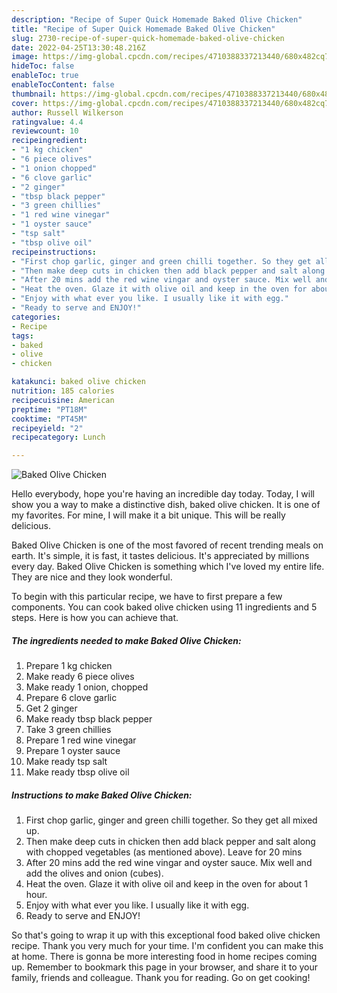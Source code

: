 ```yaml
---
description: "Recipe of Super Quick Homemade Baked Olive Chicken"
title: "Recipe of Super Quick Homemade Baked Olive Chicken"
slug: 2730-recipe-of-super-quick-homemade-baked-olive-chicken
date: 2022-04-25T13:30:48.216Z
image: https://img-global.cpcdn.com/recipes/4710388337213440/680x482cq70/baked-olive-chicken-recipe-main-photo.jpg
hideToc: false
enableToc: true
enableTocContent: false
thumbnail: https://img-global.cpcdn.com/recipes/4710388337213440/680x482cq70/baked-olive-chicken-recipe-main-photo.jpg
cover: https://img-global.cpcdn.com/recipes/4710388337213440/680x482cq70/baked-olive-chicken-recipe-main-photo.jpg
author: Russell Wilkerson
ratingvalue: 4.4
reviewcount: 10
recipeingredient:
- "1 kg chicken"
- "6 piece olives"
- "1 onion chopped"
- "6 clove garlic"
- "2 ginger"
- "tbsp black pepper"
- "3 green chillies"
- "1 red wine vinegar"
- "1 oyster sauce"
- "tsp salt"
- "tbsp olive oil"
recipeinstructions:
- "First chop garlic, ginger and green chilli together. So they get all mixed up."
- "Then make deep cuts in chicken then add black pepper and salt along with chopped vegetables (as mentioned above). Leave for 20 mins"
- "After 20 mins add the red wine vingar and oyster sauce. Mix well and add the olives and onion (cubes)."
- "Heat the oven. Glaze it with olive oil and keep in the oven for about 1 hour."
- "Enjoy with what ever you like. I usually like it with egg."
- "Ready to serve and ENJOY!"
categories:
- Recipe
tags:
- baked
- olive
- chicken

katakunci: baked olive chicken 
nutrition: 185 calories
recipecuisine: American
preptime: "PT18M"
cooktime: "PT45M"
recipeyield: "2"
recipecategory: Lunch

---
```



![Baked Olive Chicken](https://img-global.cpcdn.com/recipes/4710388337213440/680x482cq70/baked-olive-chicken-recipe-main-photo.jpg)

Hello everybody, hope you're having an incredible day today. Today, I will show you a way to make a distinctive dish, baked olive chicken. It is one of my favorites. For mine, I will make it a bit unique. This will be really delicious.

Baked Olive Chicken is one of the most favored of recent trending meals on earth. It's simple, it is fast, it tastes delicious. It's appreciated by millions every day. Baked Olive Chicken is something which I've loved my entire life. They are nice and they look wonderful.




To begin with this particular recipe, we have to first prepare a few components. You can cook baked olive chicken using 11 ingredients and 5 steps. Here is how you can achieve that.

<!--inarticleads1-->

##### The ingredients needed to make Baked Olive Chicken:

1. Prepare 1 kg chicken
1. Make ready 6 piece olives
1. Make ready 1 onion, chopped
1. Prepare 6 clove garlic
1. Get 2 ginger
1. Make ready tbsp black pepper
1. Take 3 green chillies
1. Prepare 1 red wine vinegar
1. Prepare 1 oyster sauce
1. Make ready tsp salt
1. Make ready tbsp olive oil




<!--inarticleads2-->

##### Instructions to make Baked Olive Chicken:

1. First chop garlic, ginger and green chilli together. So they get all mixed up.
1. Then make deep cuts in chicken then add black pepper and salt along with chopped vegetables (as mentioned above). Leave for 20 mins
1. After 20 mins add the red wine vingar and oyster sauce. Mix well and add the olives and onion (cubes).
1. Heat the oven. Glaze it with olive oil and keep in the oven for about 1 hour.
1. Enjoy with what ever you like. I usually like it with egg.
1. Ready to serve and ENJOY!



So that's going to wrap it up with this exceptional food baked olive chicken recipe. Thank you very much for your time. I'm confident you can make this at home. There is gonna be more interesting food in home recipes coming up. Remember to bookmark this page in your browser, and share it to your family, friends and colleague. Thank you for reading. Go on get cooking!
